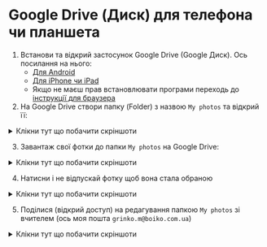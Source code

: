# Google Drive (Диск) для телефона чи планшета

1. Встанови та відкрий застосунок Google Drive (Google Диск). Ось посилання на нього:
    - [Для Android](https://play.google.com/store/apps/details?id=com.google.android.apps.docs&pcampaignid=web_share)
    - [Для iPhone чи iPad](https://apps.apple.com/us/app/google-drive/id507874739)
    - Якщо не маєш прав встановлювати програми переходь до [інструкції для браузера](./desktop.md)
2. На Google Drive створи папку (Folder) з назвою `My photos` та відкрий її:

<details>
  <summary>Клікни тут що побачити скріншоти</summary>

  - ![Create new](./Google-Drive-Android/Create%20new.png)
  - ![Create folder](./Google-Drive-Android/create%20folder.png)
  - ![Enter Folter name](./Google-Drive-Android/Enter%20new%20folder%20name.png)
  - ![Open folder](./Google-Drive-Android/Open%20folder.png)
</details>

3. Завантаж свої фотки до папки `My photos` на Google Drive:

<details>
  <summary>Клікни тут що побачити скріншоти</summary>

  - ![Open new inside folder](./Google-Drive-Android/Inside%20folder%20new.png)
  - ![Press Upload](./Google-Drive-Android/new%20upload.png)
</details>

4. Натисни і не відпускай фотку щоб вона стала обраною

<details>
  <summary>Клікни тут що побачити скріншоти</summary>

  - ![Press a photo](./Google-Drive-Android/select%20recent.png)
  - ![Select multiple photos](./Google-Drive-Android/multiple%20files%20selected.png)
</details>
    
5. Поділися (відкрий доступ) на редагування папкою `My photos` зі вчителем (ось моя пошта `grinko.m@boiko.com.ua`)

<details>
  <summary>Клікни тут що побачити скріншоти</summary>

  - ![](./Google-Drive-Android/folder%20context%20menu.png)
  - ![](./Google-Drive-Android/Folder%20share.png)
  - ![](./Google-Drive-Android/Enter%20email%20to%20share.png)
  - ![](./Google-Drive-Android/Select%20person%20from%20autocomplete.png)
  - ![](./Google-Drive-Android/Send%20editor%20invitation.png)
  - ![](./Google-Drive-Android/folder%20shared%20successfully.png)
</details>
    
